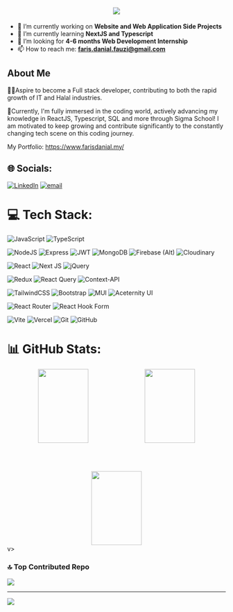 
<h1 align="center">
    <img src="https://readme-typing-svg.herokuapp.com/?font=Righteous&size=35&center=true&vCenter=true&width=500&height=70&duration=4000&lines=Hi+There!+👋;+I'm+Faris+Danial!;" />
</h1>

- 🔭 I’m currently working on **Website and Web Application Side Projects**
- 🌱 I’m currently learning **NextJS and Typescript**
- 🤔 I’m looking for **4-6 months Web Development Internship**
- 📫 How to reach me: **faris.danial.fauzi@gmail.com**

## About Me
👨‍💻Aspire to become a Full stack developer, contributing to both the rapid growth of IT and Halal industries. <br />

🌠Currently, I'm fully immersed in the coding world, actively advancing my knowledge in ReactJS, Typescript, SQL and more through Sigma School! I am motivated to keep growing and contribute significantly to the constantly changing tech scene on this coding journey.

My Portfolio: https://www.farisdanial.my/

## 🌐 Socials:
[![LinkedIn](https://img.shields.io/badge/LinkedIn-%230077B5.svg?logo=linkedin&logoColor=white)](https://linkedin.com/in/farisdnial/) [![email](https://img.shields.io/badge/Email-D14836?logo=gmail&logoColor=white)](mailto:faris.danial.fauzi@gmail.com) 

# 💻 Tech Stack:
![JavaScript](https://img.shields.io/badge/javascript-%23323330.svg?style=for-the-badge&logo=javascript&logoColor=%23F7DF1E)
![TypeScript](https://img.shields.io/badge/typescript-%23007ACC.svg?style=for-the-badge&logo=typescript&logoColor=white)

![NodeJS](https://img.shields.io/badge/node.js-6DA55F?style=for-the-badge&logo=node.js&logoColor=white)
![Express](https://img.shields.io/badge/express.js-%23404d59.svg?style=for-the-badge&logo=express&logoColor=white)
![JWT](https://img.shields.io/badge/JWT-black?style=for-the-badge&logo=JSON%20web%20tokens)
![MongoDB](https://img.shields.io/badge/MongoDB-%234ea94b.svg?style=for-the-badge&logo=mongodb&logoColor=white)
![Firebase (Alt)](https://img.shields.io/badge/firebase-a08021?style=for-the-badge&logo=firebase&logoColor=ffcd34)
![Cloudinary](https://img.shields.io/badge/cloudinary-3448c5?style=for-the-badge&logo=cloudinary&logoColor=white)

![React](https://img.shields.io/badge/react-%2320232a.svg?style=for-the-badge&logo=react&logoColor=%2361DAFB)
![Next JS](https://img.shields.io/badge/Next-black?style=for-the-badge&logo=next.js&logoColor=white)
![jQuery](https://img.shields.io/badge/jquery-%230769AD.svg?style=for-the-badge&logo=jquery&logoColor=white)

![Redux](https://img.shields.io/badge/redux-%23593d88.svg?style=for-the-badge&logo=redux&logoColor=white)
![React Query](https://img.shields.io/badge/-React%20Query-FF4154?style=for-the-badge&logo=react%20query&logoColor=white)
![Context-API](https://img.shields.io/badge/Context--Api-000000?style=for-the-badge&logo=react)

![TailwindCSS](https://img.shields.io/badge/tailwindcss-%2338B2AC.svg?style=for-the-badge&logo=tailwind-css&logoColor=white)
![Bootstrap](https://img.shields.io/badge/bootstrap-%238511FA.svg?style=for-the-badge&logo=bootstrap&logoColor=white)
![MUI](https://img.shields.io/badge/MUI-%230081CB.svg?style=for-the-badge&logo=mui&logoColor=white)
![Aceternity UI](https://img.shields.io/badge/Aceternity_UI-%23121212.svg?style=for-the-badge&logo=react&logoColor=white)

![React Router](https://img.shields.io/badge/React_Router-CA4245?style=for-the-badge&logo=react-router&logoColor=white)
![React Hook Form](https://img.shields.io/badge/React%20Hook%20Form-%23EC5990.svg?style=for-the-badge&logo=reacthookform&logoColor=white)

![Vite](https://img.shields.io/badge/vite-%23646CFF.svg?style=for-the-badge&logo=vite&logoColor=white)
![Vercel](https://img.shields.io/badge/vercel-%23000000.svg?style=for-the-badge&logo=vercel&logoColor=white)
![Git](https://img.shields.io/badge/git-%23F05033.svg?style=for-the-badge&logo=git&logoColor=white)
![GitHub](https://img.shields.io/badge/github-%23121011.svg?style=for-the-badge&logo=github&logoColor=white)


# 📊 GitHub Stats:
<div align="center">

  <img src="https://github-readme-stats.vercel.app/api?username=FarisDnial&theme=dark&hide_border=false&include_all_commits=true&count_private=false" width="48%" height="170" />
  <img src="https://nirzak-streak-stats.vercel.app/?user=FarisDnial&theme=dark&hide_border=false" width="48%" height="170" />

  <br/><br/>

  <img src="https://github-readme-stats.vercel.app/api/top-langs/?username=FarisDnial&theme=dark&hide_border=false&include_all_commits=true&count_private=false&layout=compact" width="48%" height="170" />

</div>
v>




### 🔝 Top Contributed Repo
![](https://github-contributor-stats.vercel.app/api?username=FarisDnial&limit=5&theme=dark&combine_all_yearly_contributions=true)

---
[![](https://visitcount.itsvg.in/api?id=FarisDnial&icon=0&color=0)](https://visitcount.itsvg.in) 


<!-- Proudly created with GPRM ( https://gprm.itsvg.in ) -->
